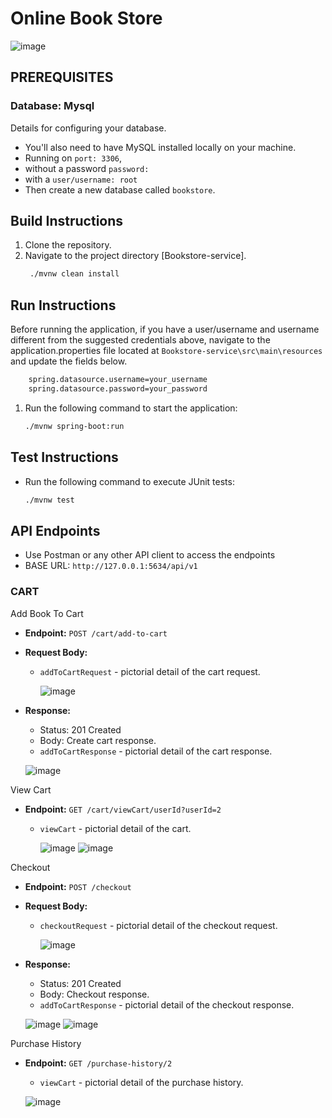 # Online Book Store

![image](https://i.pinimg.com/564x/a9/cb/7d/a9cb7d045cdf52ccda8bc00851ac1a70.jpg)

## PREREQUISITES

### Database: Mysql
Details for configuring your database.

- You'll also need to have MySQL installed locally on your machine.
- Running on ```port: 3306```,
- without a password ```password:   ```
- with a ```user/username: root```
- Then create a new database called ``` bookstore ```.


## Build Instructions
1. Clone the repository.
2. Navigate to the project directory [Bookstore-service].
   ```bash 
    ./mvnw clean install
    ```

## Run Instructions
Before running the application, if you have a user/username and username different from the suggested credentials above,
navigate to the application.properties file located at ``` Bookstore-service\src\main\resources ``` and update the fields below.

```bash
    spring.datasource.username=your_username
    spring.datasource.password=your_password
```

1. Run the following command to start the application:
    ```bash 
    ./mvnw spring-boot:run
    ```

## Test Instructions
- Run the following command to execute JUnit tests:
    ```bash
    ./mvnw test
    ```

## API Endpoints
- Use Postman or any other API client to access the endpoints
- BASE URL: `http://127.0.0.1:5634/api/v1`

### CART
Add Book To Cart

- **Endpoint:** `POST /cart/add-to-cart`
- **Request Body:**
  - `addToCartRequest` - pictorial detail of the cart request.
    
    ![image](https://github.com/nelson8013/interswitch_bookStore_service/assets/12644704/75df85ac-54dc-450f-a772-398147411652)


- **Response:**
  - Status: 201 Created
  - Body: Create cart response.
   - `addToCartResponse` - pictorial detail of the cart response.
     
    ![image](https://github.com/nelson8013/interswitch_bookStore_service/assets/12644704/47011af6-7719-4e24-97d8-d8bbecb3370e)

View Cart

- **Endpoint:** `GET /cart/viewCart/userId?userId=2`
  - `viewCart` - pictorial detail of the cart.
 
    ![image](https://github.com/nelson8013/interswitch_bookStore_service/assets/12644704/be14f826-0fb0-4955-9663-6d9ab4c3ca45)
    ![image](https://github.com/nelson8013/interswitch_bookStore_service/assets/12644704/58440911-0808-4b9a-b6e4-8900112f8f69)

    


Checkout

- **Endpoint:** `POST /checkout`
- **Request Body:**
  - `checkoutRequest` - pictorial detail of the checkout request.
    
    ![image](https://github.com/nelson8013/interswitch_bookStore_service/assets/12644704/60db17a7-47dc-43c8-ad19-5caf763fdd63)


- **Response:**
  - Status: 201 Created
  - Body: Checkout response.
   - `addToCartResponse` - pictorial detail of the checkout response.
     
    ![image](https://github.com/nelson8013/interswitch_bookStore_service/assets/12644704/9dbab297-794e-4d0a-a695-823439f50842)
    ![image](https://github.com/nelson8013/interswitch_bookStore_service/assets/12644704/cc30c5f6-6e99-40d7-91db-95e49fbdb131)


Purchase History

- **Endpoint:** `GET /purchase-history/2`
  - `viewCart` - pictorial detail of the purchase history.

  ![image](https://github.com/nelson8013/interswitch_bookStore_service/assets/12644704/3e6dca3f-e0c1-4970-845c-4c3a3590184c)






